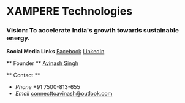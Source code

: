 # XAMPERE Technologies

### Vision: To accelerate India's growth towards sustainable energy.

**Social Media Links**
[Facebook](https://www.facebook.com/xamperetechnologies)
[LinkedIn](https://www.linkedin.com/company/xampere)

** Founder **
[Avinash Singh](https://www.linkedin.com/in/theavinashsingh)

** Contact **
- *Phone* +91 7500-813-655
- *Email* connecttoavinash@outlook.com
